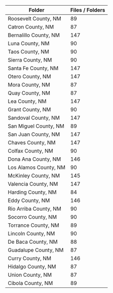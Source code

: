| Folder                |   Files / Folders |
|-----------------------|-------------------|
| Roosevelt County, NM  |                89 |
| Catron County, NM     |                87 |
| Bernalillo County, NM |               147 |
| Luna County, NM       |                90 |
| Taos County, NM       |                90 |
| Sierra County, NM     |                90 |
| Santa Fe County, NM   |               147 |
| Otero County, NM      |               147 |
| Mora County, NM       |                87 |
| Quay County, NM       |                87 |
| Lea County, NM        |               147 |
| Grant County, NM      |                90 |
| Sandoval County, NM   |               147 |
| San Miguel County, NM |                89 |
| San Juan County, NM   |               147 |
| Chaves County, NM     |               147 |
| Colfax County, NM     |                90 |
| Dona Ana County, NM   |               146 |
| Los Alamos County, NM |                90 |
| McKinley County, NM   |               145 |
| Valencia County, NM   |               147 |
| Harding County, NM    |                84 |
| Eddy County, NM       |               146 |
| Rio Arriba County, NM |                90 |
| Socorro County, NM    |                90 |
| Torrance County, NM   |                89 |
| Lincoln County, NM    |                90 |
| De Baca County, NM    |                88 |
| Guadalupe County, NM  |                87 |
| Curry County, NM      |               146 |
| Hidalgo County, NM    |                87 |
| Union County, NM      |                87 |
| Cibola County, NM     |                89 |